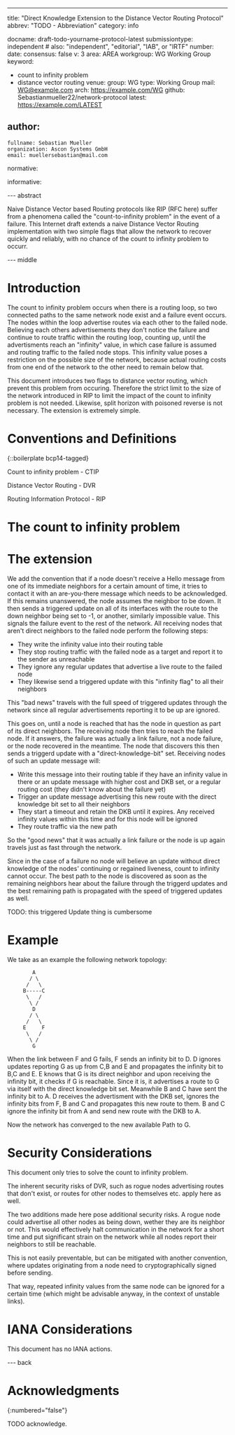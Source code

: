 ---
title: "Direct Knowledge Extension to the Distance Vector Routing Protocol"
abbrev: "TODO - Abbreviation"
category: info

docname: draft-todo-yourname-protocol-latest
submissiontype: independent  # also: "independent", "editorial", "IAB", or "IRTF"
number:
date:
consensus: false
v: 3
area: AREA
workgroup: WG Working Group
keyword:
 - count to infinity problem
 - distance vector routing
venue:
  group: WG
  type: Working Group
  mail: WG@example.com
  arch: https://example.com/WG
  github: Sebastianmueller22/network-protocol
  latest: https://example.com/LATEST

author:
 -
    fullname: Sebastian Mueller
    organization: Ascon Systems GmbH
    email: muellersebastian@mail.com

normative:

informative:


--- abstract

Naive Distance Vector based Routing protocols like RIP (RFC here) suffer from a phenomena called the "count-to-infinity problem"  in the event of a failure. This Internet draft extends a naive Distance Vector Routing implementation with two simple flags that allow the network to recover quickly and reliably, with no chance of the count to infinity problem to occurr.


--- middle

# Introduction

The count to infinity problem occurs when there is a routing loop, so two connected paths to the same network node exist and a failure event occurs. The nodes within the loop advertise routes via each other to the failed node. Believing each others advertisements they don't notice the failure and continue to route traffic within the routing loop, counting up, until the advertisments reach an "infinity" value, in which case failure is assumed and routing traffic to the failed node stops. 
This infinity value poses a restriction on the possible size of the network, because actual routing costs from one end of the network to the other need to remain below that.

This document introduces two flags to distance vector routing, which prevent this problem from occuring. Therefore the strict limit to the size of the network introduced in RIP to limit the impact of the count to infinity problem is not needed. Likewise, split horizon with poisoned reverse is not necessary. The extension is extremely simple.


# Conventions and Definitions

{::boilerplate bcp14-tagged}

Count to infinity problem - CTIP

Distance Vector Routing - DVR

Routing Information Protocol - RIP

# The count to infinity problem



# The extension

We add the convention that if a node doesn't receive a Hello message from one of its immediate neighbors for a certain amount of time, it tries to contact it with an are-you-there message which needs to be acknowledged. If this remains unanswered, the node assumes the neighbor to be down. 
It then sends a triggered update on all of its interfaces with the route to the down neighbor being set to -1, or another, similarly impossible value. This signals the failure event to the rest of the network. All receiving nodes that aren't direct neighbors to the failed node perform the following steps:

- They write the infinity value into their routing table
- They stop routing traffic with the failed node as a target and report it to the sender as unreachable
- They ignore any regular updates that advertise a live route to the failed node
- They likewise send a triggered update with this "infinity flag" to all their neighbors

This "bad news" travels with the full speed of triggered updates through the network since all regular advertisements reporting it to be up are ignored. 

This goes on, until a node is reached that has the node in question as part of its direct neighbors. The receiving node then tries to reach the failed node. If it answers, the failure was actually a link failure, not a node failure, or the node recovered in the meantime. The node that discovers this then sends a triggerd update with a "direct-knowledge-bit" set. Receiving nodes of such an update message will:

- Write this message into their routing table if they have an infinity value in there or an update message with higher cost and DKB set, or a regular routing cost (they didn't know about the failure yet)
- Trigger an update message advertising this new route with the direct knowledge bit set to all their neighbors
- They start a timeout and retain the DKB until it expires. Any received infinity values within this time and for this node will be ignored
- They route traffic via the new path

So the "good news" that it was actually a link failure or the node is up again travels just as fast through the network. 

Since in the case of a failure no node will believe an update without direct knowledge of the nodes' continuing or regained liveness, count to infinity cannot occur. The best path to the node is discovered as soon as the remaining neighbors hear about the failure through the triggerd updates and the best remaining path is propagated with the speed of triggered updates as well. 

TODO: this triggered Update thing is cumbersome

# Example

We take as an example the following network topology:

~~~
        A
       / \
      /   \
     B-----C
      \   /
       \ /
        D 
       / \
      /   \
     E     F
      \   /
       \ /
        G
~~~
When the link between F and G fails, F sends an infinity bit to D. D ignores updates reporting G as up from C,B and E and propagates the infinity bit to B,C and E. E knows that G is its direct neighbor and upon receiving the infinity bit, it checks if G is reachable. Since it is, it advertises a route to G via itself with the direct knowledge bit set. Meanwhile B and C have sent the infinity bit to A. 
D receives the advertisment with the DKB set, ignores the infinity bits from F, B and C and propagates this new route to them. B and C ignore the infinity bit from A and send new route with the DKB to A.

Now the network has converged to the new available Path to G.

# Security Considerations

This document only tries to solve the count to infinity problem. 

The inherent security risks of DVR, such as rogue nodes advertising routes that don't exist, or routes for other nodes to themselves etc. apply here as well. 

The two additions made here pose additional security risks. A rogue node could advertise all other nodes as being down, wether they are its neighbor or not. This would effectively halt communication in the network for a short time and put significant strain on the network while all nodes report their neighbors to still be reachable.

This is not easily preventable, but can be mitigated with another convention, where updates originating from a node need to cryptographically signed before sending. 

That way, repeated infinity values from the same node can be ignored for a certain time (which might be advisable anyway, in the context of unstable links).


# IANA Considerations

This document has no IANA actions.


--- back

# Acknowledgments
{:numbered="false"}

TODO acknowledge.
